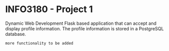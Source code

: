 # INFO3180 - Project 1
Dynamic Web Development
Flask based application that can accept and display profile information.
The profile information is stored in a PostgreSQL database.

```
more functionality to be added
```
